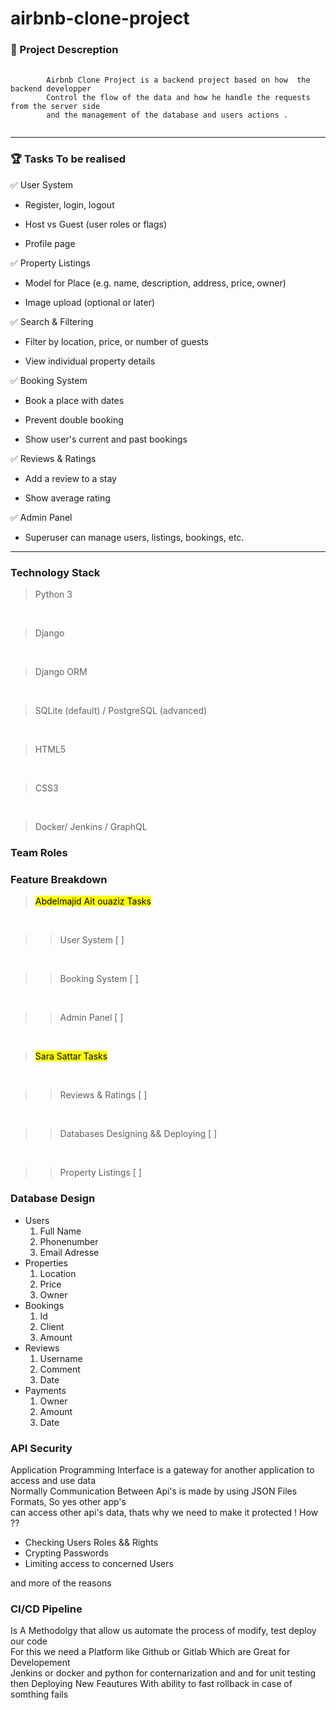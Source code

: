# **airbnb-clone-project**

###  🚀 Project Descreption

<!-- Little Introduction for the project -->

<pre>
    <code>
        Airbnb Clone Project is a backend project based on how  the backend developper
        Control the flow of the data and how he handle the requests from the server side
        and the management of the database and users actions .
    </code>
</pre>

<hr>

### 🏆 Tasks To be realised

✅ User System
* Register, login, logout

* Host vs Guest (user roles or flags)

* Profile page

✅ Property Listings
* Model for Place (e.g. name, description, address, price, owner)

* Image upload (optional or later)

✅ Search & Filtering
* Filter by location, price, or number of guests

* View individual property details

✅ Booking System
* Book a place with dates

* Prevent double booking

* Show user's current and past bookings

✅ Reviews & Ratings
* Add a review to a stay

* Show average rating

✅ Admin Panel

* Superuser can manage users, listings, bookings, etc.

<hr>

### Technology Stack

> Python 3
<br>

> Django
<br>

> Django ORM
<br>

> SQLite (default) / PostgreSQL (advanced) 
<br>

> HTML5
<br>

> CSS3
<br>

> Docker/ Jenkins / GraphQL


### Team Roles 

### Feature Breakdown

> <mark>  Abdelmajid Ait ouaziz Tasks </mark>
<br>

>> User System [ ]
<br>

>> Booking System [ ]
<br>

>> Admin Panel [ ]
<br>

> <mark> Sara Sattar  Tasks</mark> 
<br>

>> Reviews & Ratings [ ]
<br>

>> Databases Designing && Deploying [ ]
<br>

>> Property Listings [ ]

### Database Design

* Users
    1. Full Name
    2. Phonenumber
    3. Email Adresse
* Properties
    1. Location
    2. Price
    3. Owner
* Bookings
    1. Id
    2. Client
    3. Amount
* Reviews
    1. Username
    2. Comment
    3. Date
* Payments
    1. Owner
    2. Amount
    3. Date


### API Security

Application Programming Interface is a gateway for another application to access and  use data<br>
Normally Communication Between Api's  is made by using JSON Files Formats, So yes other app's<br>
can access other api's data, thats why we need to make it protected ! How ??
* Checking Users Roles && Rights
* Crypting Passwords
* Limiting access to concerned Users

and more of the reasons


### CI/CD Pipeline

Is A Methodolgy that allow us automate the process of modify, test deploy our code <br>
For this we need a Platform like Github or Gitlab Which are Great for Developement <br>
Jenkins or docker and python for conternarization and and for unit testing<br>
then Deploying New Feautures With ability to fast rollback in case of somthing fails <br>





